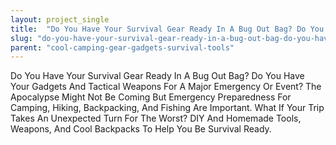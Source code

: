 ```yaml
---
layout: project_single
title:  "Do You Have Your Survival Gear Ready In A Bug Out Bag? Do You Have Your Gadgets And Tactical Weapons For A Major Emergency Or Event? The Apocalypse Might Not Be Coming But Emergency Preparedness For Camping, Hiking, Backpacking, And Fishing Are Impor"
slug: "do-you-have-your-survival-gear-ready-in-a-bug-out-bag-do-you-have"
parent: "cool-camping-gear-gadgets-survival-tools"
---
```

Do You Have Your Survival Gear Ready In A Bug Out Bag? Do You Have Your Gadgets And Tactical Weapons For A Major Emergency Or Event? The Apocalypse Might Not Be Coming But Emergency Preparedness For Camping, Hiking, Backpacking, And Fishing Are Important. What If Your Trip Takes An Unexpected Turn For The Worst? DIY And Homemade Tools, Weapons, And Cool Backpacks To Help You Be Survival Ready.